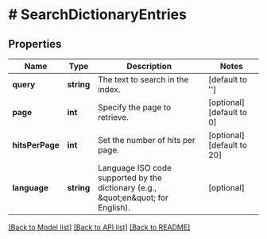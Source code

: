 # # SearchDictionaryEntries

## Properties

Name | Type | Description | Notes
------------ | ------------- | ------------- | -------------
**query** | **string** | The text to search in the index. | [default to '']
**page** | **int** | Specify the page to retrieve. | [optional] [default to 0]
**hitsPerPage** | **int** | Set the number of hits per page. | [optional] [default to 20]
**language** | **string** | Language ISO code supported by the dictionary (e.g., \&quot;en\&quot; for English). | [optional]

[[Back to Model list]](../../README.md#models) [[Back to API list]](../../README.md#endpoints) [[Back to README]](../../README.md)
